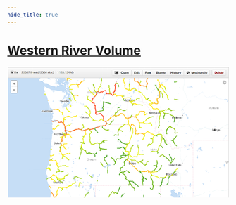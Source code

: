 ```yaml
---
hide_title: true
---
```


# [Western **River Volume**](https://github.com/morganherlocker/geocolor/blob/master/test/out/styled9.geojson)

![rivers](images/rivers.png)
